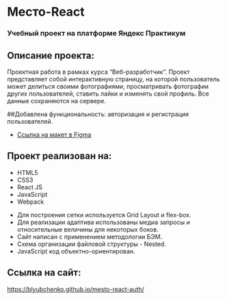 # Место-React
### Учебный проект на платформе Яндекс Практикум

## Описание проекта:
Проектная работа в рамках курса “Веб-разработчик”.
Проект представляет собой интерактивную страницу, на которой пользователь может делиться своими фотографиями, просматривать фотографии других пользователей, ставить лайки и изменять свой профиль. Все данные сохраняются на сервере.

##Добавлена функциональность: авторизация и регистрация пользователей.

* [Ссылка на макет в Figma](https://www.figma.com/file/2cn9N9jSkmxD84oJik7xL7/JavaScript.-Sprint-4?node-id=0%3A1)

## Проект реализован на:
* HTML5
* CSS3
* React JS
* JavaScript
* Webpack
  
- Для построения  сетки используется Grid Layout и flex-box.
- Для реализации адаптива использованы медиа запросы и относительные величины для некоторых боков.
- Сайт написан с применением методологии БЭМ.
- Схема организации файловой структуры - Nested.
- JavaScript код объектно-ориентирован.

## Ссылка на сайт:
https://blyubchenko.github.io/mesto-react-auth/

